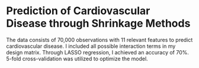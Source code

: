 # Prediction of Cardiovascular Disease through Shrinkage Methods

The data consists of 70,000 observations with 11 relevant features to predict cardiovascular disease. I included all possible interaction terms in my design matrix. Through LASSO regression, I achieved an accuracy of 70%. 5-fold cross-validation was utilized to optimize the model.
